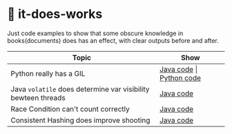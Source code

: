 # 🎳 it-does-works
Just code examples to show that some obscure knowledge in books(documents) does has an effect, with clear outputs before and after.

| Topic | Show |
| ----- | ---- |
| Python really has a GIL | [Java code](https://github.com/guerbai/it-does-works/blob/master/src/com/guerbai/concurrency/ParallelProcessExample.java) \| [Python code](https://github.com/guerbai/it-does-works/blob/master/src/com/guerbai/concurrency/parallel_process_example.py) |
| Java `volatile` does determine var visibility bewteen threads | [Java code](https://github.com/guerbai/it-does-works/blob/master/src/com/guerbai/concurrency/Visibility.java) |
| Race Condition can't count correctly | [Java code](https://github.com/guerbai/it-does-works/blob/master/src/com/guerbai/concurrency/RaceCondition.java) |
| Consistent Hashing does improve shooting | [Java code](https://github.com/guerbai/it-does-works/blob/master/src/com/guerbai/cache/RedisConsistentHashing.java) |
